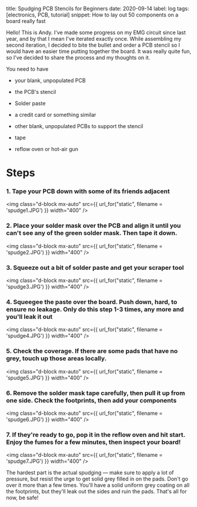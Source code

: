 title: Spudging PCB Stencils for Beginners
date: 2020-09-14
label: log
tags: [electronics, PCB, tutorial]
snippet: How to lay out 50 components on a board really fast

Hello! This is Andy. I've made some progress on my EMG circuit since last year, and by that I mean I've iterated exactly once. While assembling my second iteration, I decided to bite the bullet and order a PCB stencil so I would have an easier time putting together the board. It was really quite fun, so I've decided to share the process and my thoughts on it. 

You need to have 
- your blank, unpopulated PCB

- the PCB's stencil

- Solder paste

- a credit card or something similar

- other blank, unpopulated PCBs to support the stencil

- tape

- reflow oven or hot-air gun

# Steps

### 1. Tape your PCB down with some of its friends adjacent
<img class="d-block mx-auto" src={{ url_for("static", filename = 'spudge1.JPG') }} width="400" /><br> 


### 2. Place your solder mask over the PCB and align it until you can't see any of the green solder mask. Then tape it down. 
<img class="d-block mx-auto" src={{ url_for("static", filename = 'spudge2.JPG') }} width="400" /><br> 


### 3. Squeeze out a bit of solder paste and get your scraper tool 
<img class="d-block mx-auto" src={{ url_for("static", filename = 'spudge3.JPG') }} width="400" /><br> 


### 4. Squeegee the paste over the board. Push down, hard, to ensure no leakage. Only do this step 1-3 times, any more and you'll leak it out
<img class="d-block mx-auto" src={{ url_for("static", filename = 'spudge4.JPG') }} width="400" /><br> 

### 5. Check the coverage. If there are some pads that have no grey, touch up those areas locally.
<img class="d-block mx-auto" src={{ url_for("static", filename = 'spudge5.JPG') }} width="400" /><br> 

### 6. Remove the solder mask tape carefully, then pull it up from one side. Check the footprints, then add your components
<img class="d-block mx-auto" src={{ url_for("static", filename = 'spudge6.JPG') }} width="400" /><br> 


### 7. If they're ready to go, pop it in the reflow oven and hit start. Enjoy the fumes for a few minutes, then inspect your board!
<img class="d-block mx-auto" src={{ url_for("static", filename = 'spudge7.JPG') }} width="400" /><br> 


The hardest part is the actual spudging — make sure to apply a lot of pressure, but resist the urge to get solid grey filled in on the pads. Don't go over it more than a few times. You'll have a solid uniform grey coating on all the footprints, but they'll leak out the sides and ruin the pads. That's all for now, be safe!
